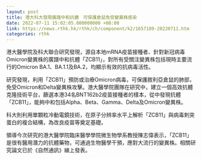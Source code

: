 ```yaml
---
layout: post
title: 港大科大發現廣譜中和抗體　可保護倉鼠免受變異株感染
date: 2022-07-11 15:02:05.000000000 +08:00
link: https://news.rthk.hk/rthk/ch/component/k2/1657189-20220711.htm
categories: rthk
---
```


港大醫學院及科大聯合研究發現，源自本地mRNA疫苗接種者、針對新冠病毒Omicron變異株的廣譜中和抗體「ZCB11」，對所有受關注變異株包括現時主要流行的Omicron BA.1、BA.1.1及BA.2，均顯示有效的抗病毒活性。

研究發現，利用「ZCB11」預防或治療Omicron病毒，可保護敘利亞倉鼠的肺部，免受Omicron和Delta變異株攻擊。港大醫學院團隊在研究中，建立一個高效抗體克隆技術平台，篩選本港34名BNT162b2疫苗接種者的樣本，從中發現抗體「ZCB11」，能夠中和包括Alpha、Beta、Gamma、Delta及Omicron變異株。

科大則利用單顆粒冷動電鏡技術，在原子分辨率水平上解析「ZCB11」與病毒刺突蛋白的複合結構，為改良疫苗等奠定基礎。

領導今次研究的港大醫學院臨床醫學學院微生物學系教授陳志偉表示，「ZCB11」是很有醫用潛力的抗體藥物，可通過生物醫學干預，應對大流行的變異株。相關研究論文已於《自然通訊》線上發表。
